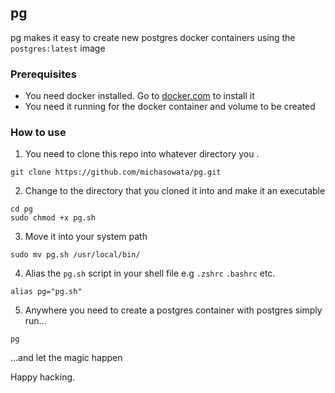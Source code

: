 ## pg

pg makes it easy to create new postgres docker containers using the `postgres:latest` image

### Prerequisites

- You need docker installed. Go to [docker.com](https://docker.com) to install it
- You need it running for the docker container and volume to be created

### How to use

1. You need to clone this repo into whatever directory you .

```
git clone https://github.com/michasowata/pg.git
```

2. Change to the directory that you cloned it into and make it an executable

```
cd pg
sudo chmod +x pg.sh
```

3. Move it into your system path

```
sudo mv pg.sh /usr/local/bin/
```

4. Alias the `pg.sh` script in your shell file e.g `.zshrc` `.bashrc` etc.

```
alias pg="pg.sh"
```

5. Anywhere you need to create a postgres container with postgres simply run...

```
pg
```

...and let the magic happen

Happy hacking.

